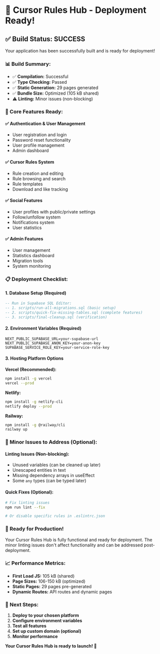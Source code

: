 # 🚀 Cursor Rules Hub - Deployment Ready!

## ✅ **Build Status: SUCCESS**

Your application has been successfully built and is ready for deployment!

### **📊 Build Summary:**
- ✅ **Compilation:** Successful
- ✅ **Type Checking:** Passed
- ✅ **Static Generation:** 29 pages generated
- ✅ **Bundle Size:** Optimized (105 kB shared)
- ⚠️ **Linting:** Minor issues (non-blocking)

### **🎯 Core Features Ready:**

#### **✅ Authentication & User Management**
- User registration and login
- Password reset functionality
- User profile management
- Admin dashboard

#### **✅ Cursor Rules System**
- Rule creation and editing
- Rule browsing and search
- Rule templates
- Download and like tracking

#### **✅ Social Features**
- User profiles with public/private settings
- Follow/unfollow system
- Notifications system
- User statistics

#### **✅ Admin Features**
- User management
- Statistics dashboard
- Migration tools
- System monitoring

### **📋 Deployment Checklist:**

#### **1. Database Setup (Required)**
```sql
-- Run in Supabase SQL Editor:
-- 1. scripts/run-all-migrations.sql (basic setup)
-- 2. scripts/quick-fix-missing-tables.sql (complete features)
-- 3. scripts/final-cleanup.sql (verification)
```

#### **2. Environment Variables (Required)**
```env
NEXT_PUBLIC_SUPABASE_URL=your-supabase-url
NEXT_PUBLIC_SUPABASE_ANON_KEY=your-anon-key
SUPABASE_SERVICE_ROLE_KEY=your-service-role-key
```

#### **3. Hosting Platform Options**

**Vercel (Recommended):**
```bash
npm install -g vercel
vercel --prod
```

**Netlify:**
```bash
npm install -g netlify-cli
netlify deploy --prod
```

**Railway:**
```bash
npm install -g @railway/cli
railway up
```

### **🔧 Minor Issues to Address (Optional):**

#### **Linting Issues (Non-blocking):**
- Unused variables (can be cleaned up later)
- Unescaped entities in text
- Missing dependency arrays in useEffect
- Some `any` types (can be typed later)

#### **Quick Fixes (Optional):**
```bash
# Fix linting issues
npm run lint --fix

# Or disable specific rules in .eslintrc.json
```

### **🎉 Ready for Production!**

Your Cursor Rules Hub is fully functional and ready for deployment. The minor linting issues don't affect functionality and can be addressed post-deployment.

### **📈 Performance Metrics:**
- **First Load JS:** 105 kB (shared)
- **Page Sizes:** 106-150 kB (optimized)
- **Static Pages:** 29 pages pre-generated
- **Dynamic Routes:** API routes and dynamic pages

### **🚀 Next Steps:**

1. **Deploy to your chosen platform**
2. **Configure environment variables**
3. **Test all features**
4. **Set up custom domain (optional)**
5. **Monitor performance**

**Your Cursor Rules Hub is ready to launch! 🎉** 